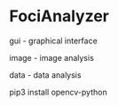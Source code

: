 # FociAnalyzer

gui - graphical interface

image - image analysis

data - data analysis

pip3 install opencv-python
